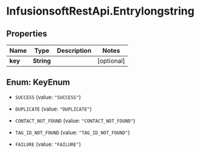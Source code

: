 # InfusionsoftRestApi.Entrylongstring

## Properties
Name | Type | Description | Notes
------------ | ------------- | ------------- | -------------
**key** | **String** |  | [optional] 


<a name="KeyEnum"></a>
## Enum: KeyEnum


* `SUCCESS` (value: `"SUCCESS"`)

* `DUPLICATE` (value: `"DUPLICATE"`)

* `CONTACT_NOT_FOUND` (value: `"CONTACT_NOT_FOUND"`)

* `TAG_ID_NOT_FOUND` (value: `"TAG_ID_NOT_FOUND"`)

* `FAILURE` (value: `"FAILURE"`)




